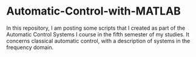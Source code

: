 # Automatic-Control-with-MATLAB
In this repository, I am posting some scripts that I created as part of the Automatic Control Systems I course in the fifth semester of my studies. It concerns classical automatic control, with a description of systems in the frequency domain.
